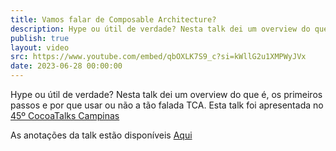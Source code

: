 ```yaml
---
title: Vamos falar de Composable Architecture?
description: Hype ou útil de verdade? Nesta talk dei um overview do que é, os primeiros passos e por que usar ou não a tão falada TCA
publish: true
layout: video
src: https://www.youtube.com/embed/qbOXLK7S9_c?si=kWllG2u1XMPWyJVx
date: 2023-06-28 00:00:00
---
```


Hype ou útil de verdade? Nesta talk dei um overview do que é, os primeiros passos e por que usar ou não a tão falada TCA. Esta talk foi apresentada no [45º CocoaTalks Campinas](https://www.meetup.com/cocoaheadscps/events/294304619/)

As anotações da talk estão disponíveis [Aqui](/talks/composable)